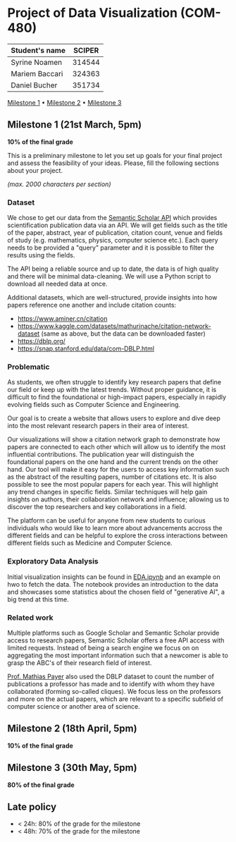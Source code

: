 # Project of Data Visualization (COM-480)

| Student's name | SCIPER |
| -------------- | ------ |
| Syrine Noamen | 314544 |
| Mariem Baccari| 324363 |
| Daniel Bucher | 351734 |

[Milestone 1](#milestone-1) • [Milestone 2](#milestone-2) • [Milestone 3](#milestone-3)

## Milestone 1 (21st March, 5pm)

**10% of the final grade**

This is a preliminary milestone to let you set up goals for your final project and assess the feasibility of your ideas.
Please, fill the following sections about your project.

*(max. 2000 characters per section)*

### Dataset
We chose to get our data from the [Semantic Scholar API](https://www.semanticscholar.org/product/api) which provides scientification publication data via an API. We will get fields such as the title of the paper, abstract, year of publication, citation count, venue and fields of study (e.g. mathematics, physics, computer science etc.). Each query needs to be provided a "query" parameter and it is possible to filter the results using the fields. 

The API being a reliable source and up to date, the data is of high quality and there will be minimal data-cleaning. We will use a Python script to download all needed data at once.

Additional datasets, which are well-structured, provide insights into how papers reference one another and include citation counts:
* https://www.aminer.cn/citation
* https://www.kaggle.com/datasets/mathurinache/citation-network-dataset (same as above, but the data can be downloaded faster)
* https://dblp.org/
* https://snap.stanford.edu/data/com-DBLP.html

### Problematic
As students, we often struggle to identify key research papers that define our field or keep up with the latest trends. Without proper guidance, it is difficult to find the foundational or high-impact papers, especially in rapidly evolving fields such as Computer Science and Engineering. 

Our goal is to create a website that allows users to explore and dive deep into the most relevant research papers in their area of interest. 

Our visualizations will show a citation network graph to demonstrate how papers are connected to each other which will allow us to identify the most influential contributions. The publication year will distinguish the foundational papers on the one hand and the current trends on the other hand. Our tool will make it easy for the users to access key information such as the abstract of the resulting papers, number of citations etc. 
It is also possible to see the most popular papers for each year. This will highlight any trend changes in specific fields. 
Similar techniques will help gain insights on authors, their collaboration network and influence; allowing us to discover the top researchers and key collaborations in a field. 

The platform can be useful for anyone from new students to curious individuals who would like to learn more about advancements accross the different fields and can be helpful to explore the cross interactions between different fields such as Medicine and Computer Science.  

### Exploratory Data Analysis
Initial visualization insights can be found in [EDA.ipynb](https://github.com/com-480-data-visualization/DSM/blob/master/EDA.ipynb) and an example on hwo to fetch the data. The notebook provides an introduction to the data and showcases some statistics about the chosen field of "generative AI", a big trend at this time.

### Related work
Multiple platforms such as Google Scholar and Semantic Scholar provide access to research papers, Semantic Scholar offers a free API access with limited requests.
Instead of being a search engine we focus on on aggregating the most important information such that a newcomer is able to grasp the ABC's of their research field of interest. 

[Prof. Mathias Payer](https://nebelwelt.net/pubstats/) also used the DBLP dataset to count the number of publications a professor has made and to identify with whom they have collaborated (forming so-called cliques). We focus less on the professors and more on the actual papers, which are relevant to a specific subfield of computer science or another area of science.

## Milestone 2 (18th April, 5pm)

**10% of the final grade**


## Milestone 3 (30th May, 5pm)

**80% of the final grade**


## Late policy

- < 24h: 80% of the grade for the milestone
- < 48h: 70% of the grade for the milestone

